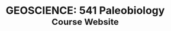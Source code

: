 <div style="text-align: center;">
<h1>
 GEOSCIENCE: 541 Paleobiology <br>
 <small>Course Website</small>
</h1>
</div>

